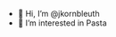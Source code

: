 - 👋 Hi, I’m @jkornbleuth
- 👀 I’m interested in Pasta


<!---
jkornbleuth/jkornbleuth is a ✨ special ✨ repository because its `README.md` (this file) appears on your GitHub profile.
You can click the Preview link to take a look at your changes.
--->
